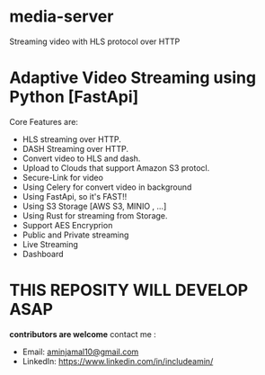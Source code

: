 # media-server
Streaming video with HLS protocol over HTTP 
# Adaptive Video Streaming using Python [FastApi]

Core Features are:
- HLS streaming over HTTP.
- DASH Streaming over HTTP.
- Convert video to HLS and dash.
- Upload to Clouds that support Amazon S3 protocl.
- Secure-Link for video
- Using Celery for convert video in background
- Using FastApi, so it's FAST!!
- Using S3 Storage [AWS S3, MINIO , ...]
- Using Rust for streaming from Storage.
- Support AES Encryprion
- Public and Private streaming
- Live Streaming
- Dashboard

# **THIS REPOSITY WILL DEVELOP ASAP**
**contributors are welcome**
contact me :
- Email: aminjamal10@gmail.com
- LinkedIn: https://www.linkedin.com/in/includeamin/

